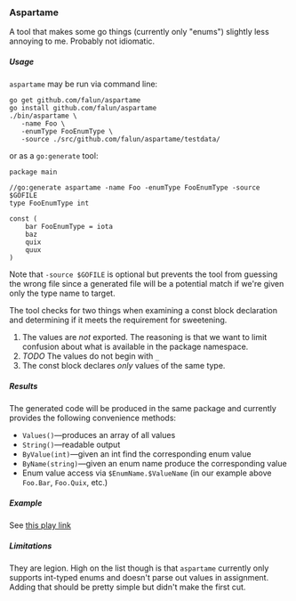 ### Aspartame

A tool that makes some go things (currently only "enums") slightly less annoying to me. Probably not idiomatic.


##### Usage
`aspartame` may be run via command line:

	go get github.com/falun/aspartame
	go install github.com/falun/aspartame
	./bin/aspartame \
	   -name Foo \
	   -enumType FooEnumType \
	   -source ./src/github.com/falun/aspartame/testdata/

or as a `go:generate` tool:

	package main
	
	//go:generate aspartame -name Foo -enumType FooEnumType -source $GOFILE
	type FooEnumType int
	
	const (
		bar FooEnumType = iota
		baz
		quix
		quux
	)

Note that `-source $GOFILE` is optional but prevents the tool from guessing the wrong file since a generated file will be a potential match if we're given only the type name to target.

The tool checks for two things when examining a const block declaration and determining if it meets the requirement for sweetening.

1. The values are _not_ exported. The reasoning is that we want to limit confusion about what is available in the package namespace.
2. *TODO* The values do not begin with `_`
3. The const block declares _only_ values of the same type.

##### Results
The generated code will be produced in the same package and currently provides the following convenience methods:

* `Values()`&mdash;produces an array of all values
* `String()`&mdash;readable output
* `ByValue(int)`&mdash;given an int find the corresponding enum value
* `ByName(string)`&mdash;given an enum name produce the corresponding value
* Enum value access via `$EnumName.$ValueName` (in our example above `Foo.Bar`, `Foo.Quix`, etc.)

##### Example
See [this play link](http://play.golang.org/p/WJqHhz2K6y)

##### Limitations
They are legion. High on the list though is that `aspartame` currently only supports int-typed enums and doesn't parse out values in assignment. Adding that should be pretty simple but didn't make the first cut.
